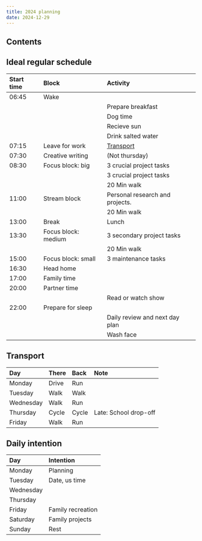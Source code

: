 ```yaml
---
title: 2024 planning
date: 2024-12-29
---
```


## Contents

## Ideal regular schedule

<div class="max-w-sm">

| Start time | Block               | Activity                        |
| :--------- | :------------------ | :------------------------------ |
| 06:45      | Wake                |                                 |
|            |                     | Prepare breakfast               |
|            |                     | Dog time                        |
|            |                     | Recieve sun                     |
|            |                     | Drink salted water              |
| 07:15      | Leave for work      | [Transport](#transport)         |
| 07:30      | Creative writing    | (Not thursday)                  |
| 08:30      | Focus block: big    | 3 crucial project tasks         |
|            |                     | 3 crucial project tasks         |
|            |                     | 20 Min walk                     |
| 11:00      | Stream block        | Personal research and projects. |
|            |                     | 20 Min walk                     |
| 13:00      | Break               | Lunch                           |
| 13:30      | Focus block: medium | 3 secondary project tasks       |
|            |                     | 20 Min walk                     |
| 15:00      | Focus block: small  | 3 maintenance tasks             |
| 16:30      | Head home           |                                 |
| 17:00      | Family time         |                                 |
| 20:00      | Partner time        |                                 |
|            |                     | Read or watch show              |
| 22:00      | Prepare for sleep   |                                 |
|            |                     | Daily review and next day plan  |
|            |                     | Wash face                       |

</div>

## Transport

<div class="max-w-sm">

| Day       | There | Back  | Note                  |
| :-------- | :---- | :---- | :-------------------- |
| Monday    | Drive | Run   |                       |
| Tuesday   | Walk  | Walk  |                       |
| Wednesday | Walk  | Run   |                       |
| Thursday  | Cycle | Cycle | Late: School drop-off |
| Friday    | Walk  | Run   |                       |

</div>

## Daily intention

<div class="max-w-sm">

| Day       | Intention         |
| :-------- | :---------------- |
| Monday    | Planning          |
| Tuesday   | Date, us time     |
| Wednesday |                   |
| Thursday  |                   |
| Friday    | Family recreation |
| Saturday  | Family projects   |
| Sunday    | Rest              |

<div class="max-w-sm">
